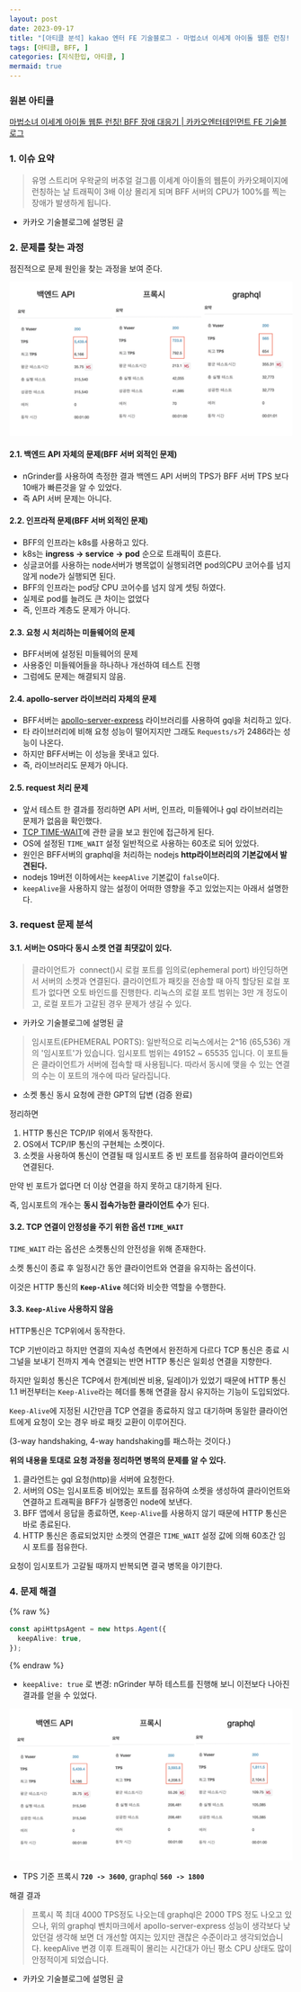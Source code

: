 ```yaml
---
layout: post
date: 2023-09-17
title: "[아티클 분석] kakao 엔터 FE 기술블로그 - 마법소녀 이세계 아이돌 웹툰 런칭! BFF 장애 대응기"
tags: [아티클, BFF, ]
categories: [지식한입, 아티클, ]
mermaid: true
---
```




### 원본 아티클


[마법소녀 이세계 아이돌 웹툰 런칭! BFF 장애 대응기 | 카카오엔터테인먼트 FE 기술블로그](https://fe-developers.kakaoent.com/2023/230925-bff-trouble-shooting/)



### 1. 이슈 요약


> 유명 스트리머 우왁굳의 버추얼 걸그룹 이세계 아이돌의 웹툰이 카카오페이지에 런칭하는 날 트래픽이 3배 이상 몰리게 되며 BFF 서버의 CPU가 100%를 찍는 장애가 발생하게 됩니다.

- 카카오 기술블로그에 설명된 글


### 2. 문제를 찾는 과정


점진적으로 문제 원인을 찾는 과정을 보여 준다.


![0](/assets/img/2023-09-17-아티클-분석-kakao-엔터-FE-기술블로그---마법소녀-이세계-아이돌-웹툰-런칭-BFF-장애-대응기.md/0.png)



#### 2.1. 백엔드 API 자체의 문제(BFF 서버 외적인 문제)

- nGrinder를 사용하여 측정한 결과 백엔드 API 서버의 TPS가 BFF 서버 TPS 보다 10배가 빠른것을 알 수 있었다.
- 즉 API 서버 문제는 아니다.


#### 2.2. 인프라적 문제(BFF 서버 외적인 문제)

- BFF의 인프라는 k8s를 사용하고 있다.
- k8s는 **ingress → service → pod** 순으로 트래픽이 흐른다.
- 싱글코어를 사용하는 node서버가 병목없이 실행되려면 pod의CPU 코어수를 넘지 않게 node가 실행되면 된다.
- BFF의 인프라는 pod당 CPU 코어수를 넘지 않게 셋팅 하였다.
- 실제로 pod를 늘려도 큰 차이는 없었다
- 즉, 인프라 계층도 문제가 아니다.


#### 2.3. 요청 시 처리하는 미들웨어의 문제

- BFF서버에 설정된 미들웨어의 문제
- 사용중인 미들웨어들을 하나하나 개선하여 테스트 진행
- 그럼에도 문제는 해결되지 않음.


#### 2.4. apollo-server 라이브러리 자체의 문제

- BFF서버는 [apollo-server-express](https://www.npmjs.com/package/apollo-server-express) 라이브러리를 사용하여 gql을 처리하고 있다.
- 타 라이브러리에 비해 요청 성능이 떨어지지만 그래도 `Requests/s`가 2486라는 성능이 나온다.
- 하지만 BFF서버는 이 성능을 못내고 있다.
- 즉, 라이브러리도 문제가 아니다.


#### 2.5. request 처리 문제

- 앞서 테스트 한 결과를 정리하면 API 서버, 인프라, 미들웨어나 gql 라이브러리는 문제가 없음을 확인했다.
- [TCP TIME-WAIT](https://docs.likejazz.com/time-wait/)에 관한 글을 보고 원인에 접근하게 된다.
- OS에 설정된 `TIME_WAIT` 설정 일반적으로 사용하는 60초로 되어 있었다.
- 원인은 BFF서버의 graphql을 처리하는 nodejs **http라이브러리의 기본값에서 발견된다.**
- nodejs 19버전 이하에서는 `keepAlive` 기본값이 `false`이다.
- `keepAlive`을 사용하지 않는 설정이 어떠한 영향을 주고 있었는지는 아래서 설명한다.


### 3. request 문제 분석



#### 3.1. 서버는 OS마다 동시 소켓 연결 최댓값이 있다.


> 클라이언트가  connect()시 로컬 포트를 임의로(ephemeral port) 바인딩하면서 서버의 소켓과 연결된다. 클라이언트가 패킷을 전송할 때 아직 할당된 로컬 포트가 없다면 오토 바인드를 진행한다. 리눅스의 로컬 포트 범위는 3만 개 정도이고, 로컬 포트가 고갈된 경우 문제가 생길 수 있다.

- 카카오 기술블로그에 설명된 글

> 임시포트(EPHEMERAL PORTS): 일반적으로 리눅스에서는 2^16 (65,536) 개의 '임시포트'가 있습니다. 임시포트 범위는 49152 ~ 65535 입니다. 이 포트들은 클라이언트가 서버에 접속할 때 사용됩니다. 따라서 동시에 맺을 수 있는 연결의 수는 이 포트의 개수에 따라 달라집니다.

- 소켓 통신 동시 요청에 관한 GPT의 답변 (검증 완료)

정리하면

1. HTTP 통신은 TCP/IP 위에서 동작한다.
2. OS에서 TCP/IP 통신의 구현체는 소켓이다.
3. 소켓을 사용하여 통신이 연결될 때 임시포트 중 빈 포트를 점유하여 클라이언트와 연결된다.

만약 빈 포트가 없다면 더 이상 연결을 하지 못하고 대기하게 된다.


즉, 임시포트의 개수는 **동시 접속가능한 클라이언트 수**가 된다.



#### 3.2. TCP 연결이 안정성을 주기 위한 옵션 `TIME_WAIT`


`TIME_WAIT` 라는 옵션은 소켓통신의 안전성을 위해 존재한다.


소켓 통신이 종료 후 일정시간 동안 클라이언트와 연결을 유지하는 옵션이다.


이것은 HTTP 통신의 **`Keep-Alive`** 헤더와 비슷한 역할을 수행한다.



#### 3.3. `Keep-Alive` 사용하지 않음


HTTP통신은 TCP위에서 동작한다.


TCP 기반이라고 하지만 연결의 지속성 측면에서 완전하게 다르다 TCP 통신은 종료 시그널을 보내기 전까지 계속 연결되는 반면 HTTP 통신은 일회성 연결을 지향한다.


하지만 일회성 통신은 TCP에서 한계(비싼 비용, 딜레이)가 있었기 때문에 HTTP 통신 1.1 버전부터는 `Keep-Alive`라는 헤더를 통해 연결을 잠시 유지하는 기능이 도입되었다.


`Keep-Alive`에 지정된 시간만큼 TCP 연결을 종료하지 않고 대기하며 동일한 클라이언트에게 요청이 오는 경우 바로 패킷 교환이 이루어진다.


(3-way handshaking, 4-way handshaking를 패스하는 것이다.)


**위의 내용을 토대로 요청 과정을 정리하면 병목의 문제를 알 수 있다.**

1. 클라언트는 gql 요청(http)을 서버에 요청한다.
2. 서버의 OS는 임시포트중 비어있는 포트를 점유하여 소켓을 생성하여 클라이언트와 연결하고 트래픽을 BFF가 실행중인 node에 보낸다.
3. BFF 앱에서 응답을 종료하면, `Keep-Alive`를 사용하지 않기 때문에 HTTP 통신은 바로 종료된다.
4. HTTP 통신은 종료되었지만 소켓의 연결은 `TIME_WAIT` 설정 값에 의해 60초간 임시 포트를 점유한다.

요청이 임시포트가 고갈될 때까지 반복되면 결국 병목을 야기한다.



### 4. 문제 해결



{% raw %}
```typescript
const apiHttpsAgent = new https.Agent({
  keepAlive: true,
});
```
{% endraw %}


- `keepAlive: true` 로 변경: nGrinder 부하 테스트를 진행해 보니 이전보다 나아진 결과를 얻을 수 있었다.

![1](/assets/img/2023-09-17-아티클-분석-kakao-엔터-FE-기술블로그---마법소녀-이세계-아이돌-웹툰-런칭-BFF-장애-대응기.md/1.png)

- TPS 기준 프록시 **`720 -> 3600`**, graphql **`560 -> 1800`**

해결 결과


> 프록시 쪽 최대 4000 TPS정도 나오는데 graphql은 2000 TPS 정도 나오고 있으나, 위의 graphql 벤치마크에서 apollo-server-express 성능이 생각보다 낮았던걸 생각해 보면 더 개선할 여지는 있지만 괜찮은 수준이라고 생각되었습니다. keepAlive 변경 이후 트래픽이 몰리는 시간대가 아닌 평소 CPU 상태도 많이 안정적이게 되었습니다.

- 카카오 기술블로그에 설명된 글
